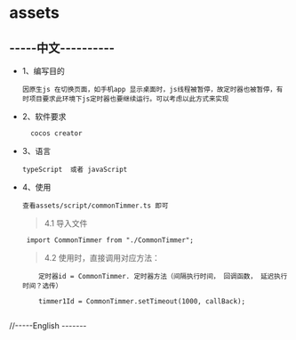 # assets

##  -----中文----------
- 1、编写目的
  ```
  因原生js 在切换页面，如手机app 显示桌面时，js线程被暂停，故定时器也被暂停，有时项目要求此环境下js定时器也要继续运行。可以考虑以此方式来实现
  ```
- 2、软件要求
  ```
    cocos creator
  ```
- 3、语言
  ```
  typeScript  或者 javaScript
  ```

- 4、使用
  ```
  查看assets/script/commonTimmer.ts 即可
  ```
  >4.1  导入文件  
  ```
   import CommonTimmer from "./CommonTimmer";
  ```
  >4.2  使用时，直接调用对应方法：
  ```
      定时器id = CommonTimmer. 定时器方法（间隔执行时间， 回调函数， 延迟执行时间？选传）
  
      timmer1Id = CommonTimmer.setTimeout(1000, callBack);


//-----English -------
